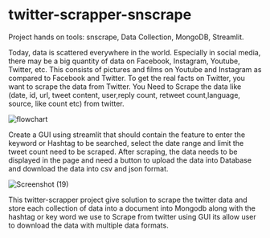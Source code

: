 # twitter-scrapper-snscrape

Project hands on tools: snscrape, Data Collection, MongoDB, Streamlit.

Today, data is scattered everywhere in the world. Especially in social media, there may be a big quantity of data on Facebook, Instagram, Youtube, Twitter, etc. This consists of pictures and films on Youtube and Instagram as compared to Facebook and Twitter. To get the real facts on Twitter, you want to scrape the data from Twitter. You Need to Scrape the data like (date, id, url, tweet content, user,reply count, retweet count,language, source, like count etc) from twitter.

![flowchart](https://user-images.githubusercontent.com/120344718/227373582-2434b984-3f6e-45f3-880d-8dc9fe62207b.png)


Create a GUI using streamlit that should contain the feature to enter the keyword or Hashtag to be searched, select the date range and limit the tweet count need to be scraped. After scraping, the data needs to be displayed in the page and need a button to upload the data into Database and download the data into csv and json format.


![Screenshot (19)](https://user-images.githubusercontent.com/120344718/227373914-09c922d7-065c-4b2c-b9a6-bd94e4f97ad8.png)


This twitter-scrapper project give solution  to scrape the twitter data and store each collection of data into a document into Mongodb along with the hashtag or key word we use to  Scrape from twitter using GUI its allow user to download the data with multiple data formats.






